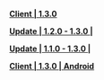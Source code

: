 **[Client | 1.3.0](https://bhrpg-prod.oss-accelerate.aliyuncs.com/client/cn/20230818153431_sMKzYZ9EOeT15oNn/StarRail_1.3.0.zip)**

**[Update | 1.2.0 - 1.3.0 | ](https://bhrpg-prod.oss-accelerate.aliyuncs.com/client/hkrpg_cn/33/game_1.2.0_1.3.0_hdiff_br8KoHI2R35fWvmj.zip)**

**[Update | 1.1.0 - 1.3.0 | ](https://bhrpg-prod.oss-accelerate.aliyuncs.com/client/hkrpg_cn/33/game_1.1.0_1.3.0_hdiff_pQl5t1UHPa8jBsTc.zip****)**

**[Client | 1.3.0 | Android](https://bhrpg-prod.oss-accelerate.aliyuncs.com/client/cn/20230818153431_sMKzYZ9EOeT15oNn/StarRail_1.3.0_mihoyo.apk)**